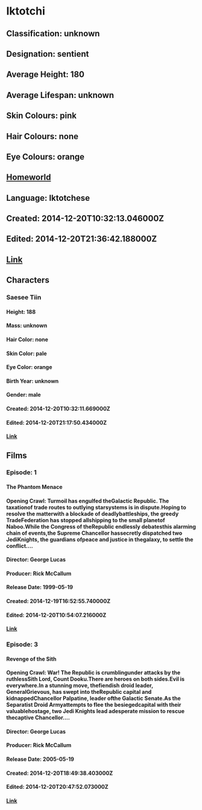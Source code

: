 # Iktotchi
## Classification: unknown
## Designation: sentient
## Average Height: 180
## Average Lifespan: unknown
## Skin Colours: pink
## Hair Colours: none
## Eye Colours: orange
## [Homeworld](https://swapi.dev/api/planets/47/)
## Language: Iktotchese
## Created: 2014-12-20T10:32:13.046000Z
## Edited: 2014-12-20T21:36:42.188000Z
## [Link](https://swapi.dev/api/species/24/)
## Characters
### Saesee Tiin
#### Height: 188
#### Mass: unknown
#### Hair Color: none
#### Skin Color: pale
#### Eye Color: orange
#### Birth Year: unknown
#### Gender: male
#### Created: 2014-12-20T10:32:11.669000Z
#### Edited: 2014-12-20T21:17:50.434000Z
#### [Link](https://swapi.dev/api/people/56/)
## Films
### Episode: 1
#### The Phantom Menace
#### Opening Crawl: Turmoil has engulfed theGalactic Republic. The taxationof trade routes to outlying starsystems is in dispute.Hoping to resolve the matterwith a blockade of deadlybattleships, the greedy TradeFederation has stopped allshipping to the small planetof Naboo.While the Congress of theRepublic endlessly debatesthis alarming chain of events,the Supreme Chancellor hassecretly dispatched two JediKnights, the guardians ofpeace and justice in thegalaxy, to settle the conflict....
#### Director: George Lucas
#### Producer: Rick McCallum
#### Release Date: 1999-05-19
#### Created: 2014-12-19T16:52:55.740000Z
#### Edited: 2014-12-20T10:54:07.216000Z
#### [Link](https://swapi.dev/api/films/4/)
### Episode: 3
#### Revenge of the Sith
#### Opening Crawl: War! The Republic is crumblingunder attacks by the ruthlessSith Lord, Count Dooku.There are heroes on both sides.Evil is everywhere.In a stunning move, thefiendish droid leader, GeneralGrievous, has swept into theRepublic capital and kidnappedChancellor Palpatine, leader ofthe Galactic Senate.As the Separatist Droid Armyattempts to flee the besiegedcapital with their valuablehostage, two Jedi Knights lead adesperate mission to rescue thecaptive Chancellor....
#### Director: George Lucas
#### Producer: Rick McCallum
#### Release Date: 2005-05-19
#### Created: 2014-12-20T18:49:38.403000Z
#### Edited: 2014-12-20T20:47:52.073000Z
#### [Link](https://swapi.dev/api/films/6/)